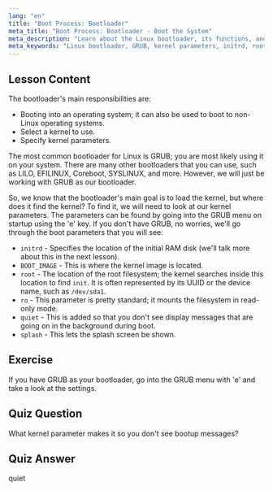 ```yaml
---
lang: "en"
title: "Boot Process: Bootloader"
meta_title: "Boot Process: Bootloader - Boot the System"
meta_description: "Learn about the Linux bootloader, its functions, and common kernel parameters like initrd and root. Understand GRUB and optimize your Linux boot process."
meta_keywords: "Linux bootloader, GRUB, kernel parameters, initrd, root filesystem, Linux boot process, Linux tutorial, beginner Linux"
---
```


## Lesson Content

The bootloader's main responsibilities are:

- Booting into an operating system; it can also be used to boot to non-Linux operating systems.
- Select a kernel to use.
- Specify kernel parameters.

The most common bootloader for Linux is GRUB; you are most likely using it on your system. There are many other bootloaders that you can use, such as LILO, EFILINUX, Coreboot, SYSLINUX, and more. However, we will just be working with GRUB as our bootloader.

So, we know that the bootloader's main goal is to load the kernel, but where does it find the kernel? To find it, we will need to look at our kernel parameters. The parameters can be found by going into the GRUB menu on startup using the 'e' key. If you don't have GRUB, no worries, we'll go through the boot parameters that you will see:

- `initrd` - Specifies the location of the initial RAM disk (we'll talk more about this in the next lesson).
- `BOOT_IMAGE` - This is where the kernel image is located.
- `root` - The location of the root filesystem; the kernel searches inside this location to find `init`. It is often represented by its UUID or the device name, such as `/dev/sda1`.
- `ro` - This parameter is pretty standard; it mounts the filesystem in read-only mode.
- `quiet` - This is added so that you don't see display messages that are going on in the background during boot.
- `splash` - This lets the splash screen be shown.

## Exercise

If you have GRUB as your bootloader, go into the GRUB menu with 'e' and take a look at the settings.

## Quiz Question

What kernel parameter makes it so you don't see bootup messages?

## Quiz Answer

quiet
